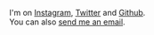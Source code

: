 I'm on [Instagram](https://www.instagram.com/icidasset),
[Twitter](https://twitter.com/icidasset) and
[Github](https://github.com/icidasset).  
You can also [send me an email](mailto:icid.asset@gmail.com).
